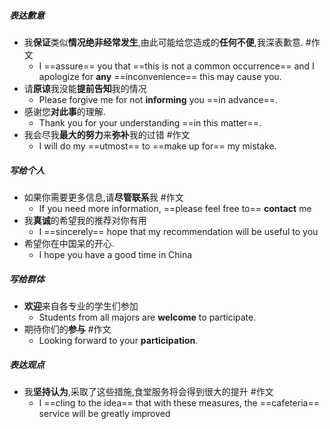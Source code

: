 ##### 表达歉意
- 我**保证**类似**情况绝非经常发生**,由此可能给您造成的**任何不便**,我深表歉意. #作文 
	- I ==assure== you that ==this is not a common occurrence== and I apologize for **any** ==inconvenience== this may cause you.
- 请**原谅**我没能**提前告知**我的情况
	- Please forgive me for not **informing** you ==in advance==. 
- 感谢您**对此事**的理解.
	- Thank you for your understanding ==in this matter==.
- 我会尽我**最大的努力**来**弥补**我的过错 #作文 
	- I will do my ==utmost== to ==make up for== my mistake.
##### 写给个人
- 如果你需要更多信息,请**尽管联系**我 #作文 
	- If you need more information, ==please feel free to== **contact** me
- 我**真诚**的希望我的推荐对你有用
	- I ==sincerely== hope that my recommendation will be useful to you
- 希望你在中国呆的开心.
	- I hope you have a good time in China
##### 写给群体
- **欢迎**来自各专业的学生们参加 
	- Students from all majors are **welcome** to participate.
- 期待你们的**参与** #作文 
	- Looking forward to your **participation**.
##### 表达观点
- 我**坚持认为**,采取了这些措施,食堂服务将会得到很大的提升 #作文
	- I ==cling to the idea== that with these measures, the ==cafeteria== service will be greatly improved